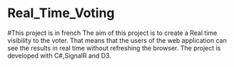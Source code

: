 # Real_Time_Voting
#This project is in french
The aim of this project is to create a Real time visibility to the voter. That means that the users of the web application can see the results in real time without refreshing the browser.
The project is developed with C#,SignalR and D3.
